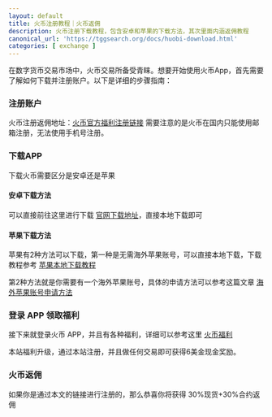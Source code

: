 ```yaml
---
layout: default
title: 火币注册教程｜火币返佣
description: 火币注册下载教程，包含安卓和苹果的下载方法，其次里面内涵返佣教程
canonical_url: 'https://tggsearch.org/docs/huobi-download.html'
categories: [ exchange ]
---
```

在数字货币交易市场中，火币交易所备受青睐。想要开始使用火币App，首先需要了解如何下载并注册账户。以下是详细的步骤指南：

### 注册账户
火币注册返佣地址：[火币官方福利注册链接](./302.html?target=https://www.htx.co.si/invite/zh-cn/1g?invite_code=xgf98223)
需要注意的是火币在国内只能使用邮箱注册，无法使用手机号注册。

### 下载APP
下载火币需要区分是安卓还是苹果

#### 安卓下载方法
可以直接前往这里进行下载 [官网下载地址](./302.html?target=https://www.htx.com/zh-cn/download/#exchange)，直接本地下载即可

#### 苹果下载方法
苹果有2种方法可以下载，第一种是无需海外苹果账号，可以直接本地下载，下载教程参考 [苹果本地下载教程](./302.html?target=https://m.htx.com.nr/zh-cn/download/?inviter_id=11328530)

第2种方法就是你需要有一个海外苹果账号，具体的申请方法可以参考这篇文章 [海外苹果账号申请方法](./apple-id.html)

### 登录 APP 领取福利
接下来就登录火币 APP，并且有各种福利，详细可以参考这里 [火币福利](./huobi-act.html)

本站福利升级，通过本站注册，并且做任何交易即可获得6美金现金奖励。

### 火币返佣
如果你是通过本文的链接进行注册的，那么恭喜你将获得 30%现货+30%合约返佣